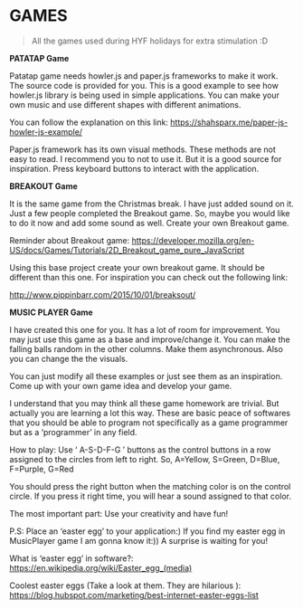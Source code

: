 # GAMES

>All the games used during HYF holidays for extra stimulation :D

**PATATAP Game**

Patatap game needs howler.js and paper.js frameworks to make it work. The source code is provided for you. This is a good example to see how howler.js library is being used in simple applications. You can make your own music and use different shapes with different animations.

You can follow the explanation on this link: https://shahsparx.me/paper-js-howler-js-example/

Paper.js framework has its own visual methods. These methods are not easy to read. I recommend you to not to use it. But it is a good source for inspiration. Press keyboard buttons to interact with the application.

**BREAKOUT Game**

It is the same game from the Christmas break. I have just added sound on it. Just a few people completed the Breakout game. So, maybe you would like to do it now and add some sound as well. Create your own Breakout game.

Reminder about Breakout game:
https://developer.mozilla.org/en-US/docs/Games/Tutorials/2D_Breakout_game_pure_JavaScript

Using this base project create your own breakout game. It should be different than this one. For inspiration you can check out the following link:

http://www.pippinbarr.com/2015/10/01/breaksout/


**MUSIC PLAYER Game**

I have created this one for you. It has a lot of room for improvement. You may just use this game as a base and improve/change it. You can make the falling balls random in the other columns. Make them asynchronous. Also you can change the the visuals.

You can just modify all these examples or just see them as an inspiration. Come up with your own game idea and develop your game.

I understand that you may think all these game homework are trivial. But actually you are learning a lot this way. These are basic peace of softwares that you should be able to program not specifically as a game programmer but as a ‘programmer’ in any field.

How to play: Use ‘ A-S-D-F-G ’ buttons as the control buttons in a row assigned to the circles from left to right. So, A=Yellow,
S=Green,
D=Blue,
F=Purple,
G=Red

You should press the right button when the matching color is on the control circle. If you press it right time, you will hear a sound assigned to that color.

The most important part: Use your creativity and have fun!

P.S: Place an ‘easter egg’ to your application:)  If you find my easter egg in MusicPlayer game I am gonna know it:)) A surprise is waiting for you!

What is ‘easter egg’ in software?: https://en.wikipedia.org/wiki/Easter_egg_(media)

Coolest easter eggs (Take a look at them. They are hilarious ): https://blog.hubspot.com/marketing/best-internet-easter-eggs-list
